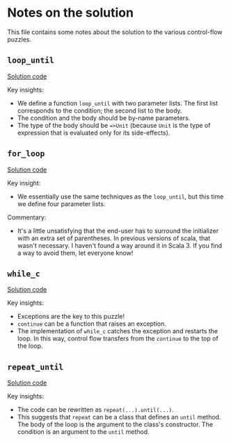 # Notes on the solution

This file contains some notes about the solution to the various control-flow puzzles.

## `loop_until`

[Solution code](loop_until/src/main/scala/LoopUntil.scala)

Key insights:

- We define a function `loop_until` with two parameter lists. The first list corresponds
  to the condition; the second list to the body.
- The condition and the body should be by-name parameters.
- The type of the body should be `=>Unit` (because `Unit` is the type of expression that
  is evaluated only for its side-effects).

## `for_loop`

[Solution code](for_loop/src/main/scala/ForLoop.scala)

Key insight:

- We essentially use the same techniques as the `loop_until`, but this time we define four
  parameter lists.

Commentary:

- It's a little unsatisfying that the end-user has to surround the initializer with an
  extra set of parentheses. In previous versions of scala, that wasn't necessary. I
  haven't found a way around it in Scala 3. If you find a way to avoid them, let everyone
  know!

## `while_c`

[Solution code](while_c/src/main/scala/WhileContinue.scala)

Key insights:

- Exceptions are the key to this puzzle!
- `continue` can be a function that raises an exception.
- The implementation of `while_c` catches the exception and restarts the loop. In this
  way, control flow transfers from the `continue` to the top of the loop.

## `repeat_until`

[Solution code](repeat_until/src/main/scala/RepeatUntil.scala)

Key insights:

- The code can be rewritten as `repeat(...).until(...)`.
- This suggests that `repeat` can be a class that defines an `until` method. The body of
  the loop is the argument to the class's constructor. The condition is an argument to the
  `until` method.
